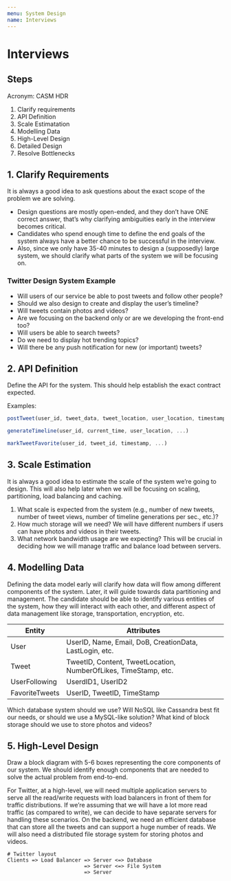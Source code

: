 ```yaml
---
menu: System Design
name: Interviews
---
```


# Interviews

## Steps

Acronym: CASM HDR

1. Clarify requirements
2. API Definition
3. Scale Estimatation
4. Modelling Data
5. High-Level Design
6. Detailed Design
7. Resolve Bottlenecks

## 1. Clarify Requirements

It is always a good idea to ask questions about the exact scope of the problem we are solving.

- Design questions are mostly open-ended, and they don’t have ONE correct answer, that’s why clarifying ambiguities early in the interview becomes critical.
- Candidates who spend enough time to define the end goals of the system always have a better chance to be successful in the interview.
- Also, since we only have 35-40 minutes to design a (supposedly) large system, we should clarify what parts of the system we will be focusing on.

### Twitter Design System Example

- Will users of our service be able to post tweets and follow other people?
- Should we also design to create and display the user’s timeline?
- Will tweets contain photos and videos?
- Are we focusing on the backend only or are we developing the front-end too?
- Will users be able to search tweets?
- Do we need to display hot trending topics?
- Will there be any push notification for new (or important) tweets?

## 2. API Definition

Define the API for the system. This should help establish the exact contract expected.

Examples:

```javascript
postTweet(user_id, tweet_data, tweet_location, user_location, timestamp, ...)

generateTimeline(user_id, current_time, user_location, ...)

markTweetFavorite(user_id, tweet_id, timestamp, ...)
```

## 3. Scale Estimation

It is always a good idea to estimate the scale of the system we’re going to design. This will also help later when we will be focusing on scaling, partitioning, load balancing and caching.

1. What scale is expected from the system (e.g., number of new tweets, number of tweet views, number of timeline generations per sec., etc.)?
2. How much storage will we need? We will have different numbers if users can have photos and videos in their tweets.
3. What network bandwidth usage are we expecting? This will be crucial in deciding how we will manage traffic and balance load between servers.

## 4. Modelling Data

Defining the data model early will clarify how data will flow among different components of the system. Later, it will guide towards data partitioning and management. The candidate should be able to identify various entities of the system, how they will interact with each other, and different aspect of data management like storage, transportation, encryption, etc.

| Entity         | Attributes                                                      |
| -------------- | --------------------------------------------------------------- |
| User           | UserID, Name, Email, DoB, CreationData, LastLogin, etc.         |
| Tweet          | TweetID, Content, TweetLocation, NumberOfLikes, TimeStamp, etc. |
| UserFollowing  | UserdID1, UserID2                                               |
| FavoriteTweets | UserID, TweetID, TimeStamp                                      |

Which database system should we use? Will NoSQL like Cassandra best fit our needs, or should we use a MySQL-like solution? What kind of block storage should we use to store photos and videos?

## 5. High-Level Design

Draw a block diagram with 5-6 boxes representing the core components of our system. We should identify enough components that are needed to solve the actual problem from end-to-end.

For Twitter, at a high-level, we will need multiple application servers to serve all the read/write requests with load balancers in front of them for traffic distributions. If we’re assuming that we will have a lot more read traffic (as compared to write), we can decide to have separate servers for handling these scenarios. On the backend, we need an efficient database that can store all the tweets and can support a huge number of reads. We will also need a distributed file storage system for storing photos and videos.

```shell
# Twitter layout
Clients => Load Balancer => Server <=> Database
                         => Server <=> File System
                         => Server
```
